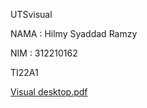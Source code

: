 UTSvisual

NAMA : Hilmy Syaddad Ramzy 

NIM : 312210162

TI22A1




[Visual desktop.pdf](https://github.com/user-attachments/files/17685619/Visual.desktop.pdf)

